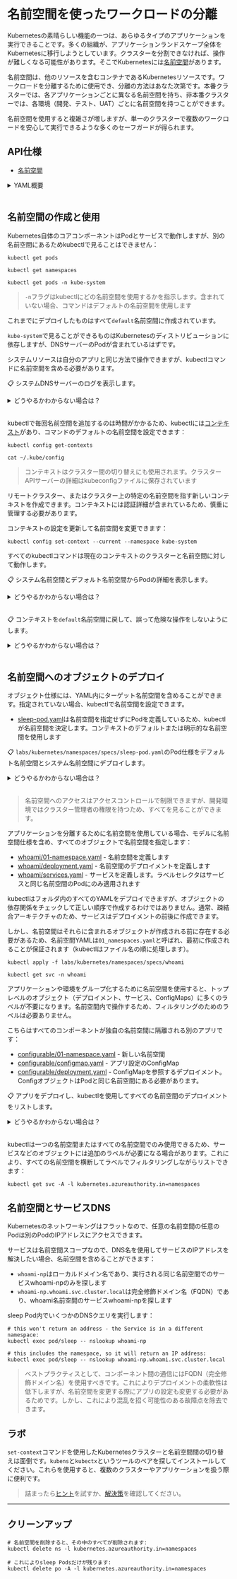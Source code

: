 # 名前空間を使ったワークロードの分離

Kubernetesの素晴らしい機能の一つは、あらゆるタイプのアプリケーションを実行できることです。多くの組織が、アプリケーションランドスケープ全体をKubernetesに移行しようとしています。クラスターを分割できなければ、操作が難しくなる可能性があります。そこでKubernetesには[名前空間](https://kubernetes.io/docs/concepts/overview/working-with-objects/namespaces/)があります。

名前空間は、他のリソースを含むコンテナであるKubernetesリソースです。ワークロードを分離するために使用でき、分離の方法はあなた次第です。本番クラスターでは、各アプリケーションごとに異なる名前空間を持ち、非本番クラスターでは、各環境（開発、テスト、UAT）ごとに名前空間を持つことができます。

名前空間を使用すると複雑さが増しますが、単一のクラスターで複数のワークロードを安心して実行できるような多くのセーフガードが得られます。

## API仕様

- [名前空間](https://kubernetes.io/docs/reference/generated/kubernetes-api/v1.28/#namespace-v1-core)

<details>
  <summary>YAML概要</summary>

名前空間の基本的なYAMLは非常にシンプルです：





```
apiVersion: v1
kind: Namespace
metadata:
  name: whoami
```



これだけです :) 名前空間には名前が必要で、名前空間内に作成したい各リソースのメタデータに名前空間名を追加します：



```
apiVersion: v1
kind: Pod
metadata:
  name: whoami
  namespace: whoami
```


名前空間はネストできません。クラスターを分割するために使用される単一レベルの階層です。

</details><br />

## 名前空間の作成と使用

Kubernetes自体のコアコンポーネントはPodとサービスで動作しますが、別の名前空間にあるためkubectlで見ることはできません：


```
kubectl get pods

kubectl get namespaces

kubectl get pods -n kube-system
```


> `-n`フラグはkubectlにどの名前空間を使用するかを指示します。含まれていない場合、コマンドはデフォルトの名前空間を使用します

これまでにデプロイしたものはすべて`default`名前空間に作成されています。

`kube-system`で見ることができるものはKubernetesのディストリビューションに依存しますが、DNSサーバーのPodが含まれているはずです。

システムリソースは自分のアプリと同じ方法で操作できますが、kubectlコマンドに名前空間を含める必要があります。

📋 システムDNSサーバーのログを表示します。

<details>
  <summary>どうやるかわからない場合は？</summary>



```
kubectl logs -l k8s-app=kube-dns

kubectl logs -l k8s-app=kube-dns -n kube-system
```


</details><br />

kubectlで毎回名前空間を追加するのは時間がかかるため、kubectlには[コンテキスト](https://kubernetes.io/docs/reference/kubectl/cheatsheet/#kubectl-context-and-configuration)があり、コマンドのデフォルトの名前空間を設定できます：


```
kubectl config get-contexts

cat ~/.kube/config
```


> コンテキストはクラスター間の切り替えにも使用されます。クラスターAPIサーバーの詳細はkubeconfigファイルに保存されています

リモートクラスター、またはクラスター上の特定の名前空間を指す新しいコンテキストを作成できます。コンテキストには認証詳細が含まれているため、慎重に管理する必要があります。

コンテキストの設定を更新して名前空間を変更できます：


```
kubectl config set-context --current --namespace kube-system
```


すべてのkubectlコマンドは現在のコンテキストのクラスターと名前空間に対して動作します。

📋 システム名前空間とデフォルト名前空間からPodの詳細を表示します。

<details>
  <summary>どうやるかわからない場合は？</summary>



```
kubectl get po

kubectl logs -l k8s-app=kube-dns 

kubectl get po -n default
```


</details><br />

📋 コンテキストを`default`名前空間に戻して、誤って危険な操作をしないようにします。

<details>
  <summary>どうやるかわからない場合は？</summary>



```
kubectl config set-context --current --namespace default
```


</details><br />

## 名前空間へのオブジェクトのデプロイ

オブジェクト仕様には、YAML内にターゲット名前空間を含めることができます。指定されていない場合、kubectlで名前空間を設定できます。

- [sleep-pod.yaml](specs/sleep-pod.yaml)は名前空間を指定せずにPodを定義しているため、kubectlが名前空間を決定します。コンテキストのデフォルトまたは明示的な名前空間を使用します

📋 `labs/kubernetes/namespaces/specs/sleep-pod.yaml`のPod仕様をデフォルト名前空間とシステム名前空間にデプロイします。

<details>
  <summary>どうやるかわからない場合は？</summary>



```
kubectl apply -f labs/kubernetes/namespaces/specs/sleep-pod.yaml -n default

kubectl apply -f labs/kubernetes/namespaces/specs/sleep-pod.yaml -n kube-system

kubectl get pods -l app=sleep --all-namespaces
```


</details><br />

> 名前空間へのアクセスはアクセスコントロールで制限できますが、開発環境ではクラスター管理者の権限を持つため、すべてを見ることができます。

アプリケーションを分離するために名前空間を使用している場合、モデルに名前空間仕様を含め、すべてのオブジェクトで名前空間を指定します：

- [whoami/01-namespace.yaml](specs/whoami/01-namespace.yaml) - 名前空間を定義します
- [whoami/deployment.yaml](specs/whoami/deployment.yaml) - 名前空間のデプロイメントを定義します
- [whoami/services.yaml](specs/whoami/services.yaml) - サービスを定義します。ラベルセレクタはサービスと同じ名前空間のPodにのみ適用されます

kubectlはフォルダ内のすべてのYAMLをデプロイできますが、オブジェクトの依存関係をチェックして正しい順序で作成するわけではありません。通常、疎結合アーキテクチャのため、サービスはデプロイメントの前後に作成できます。

しかし、名前空間はそれらに含まれるオブジェクトが作成される前に存在する必要があるため、名前空間YAMLは`01_namespaces.yaml`と呼ばれ、最初に作成されることが保証されます（kubectlはファイル名の順に処理します）。


```
kubectl apply -f labs/kubernetes/namespaces/specs/whoami

kubectl get svc -n whoami
```


アプリケーションや環境をグループ化するために名前空間を使用すると、トップレベルのオブジェクト（デプロイメント、サービス、ConfigMaps）に多くのラベルが不要になります。名前空間内で操作するため、フィルタリングのためのラベルは必要ありません。

こちらはすべてのコンポーネントが独自の名前空間に隔離される別のアプリです：

- [configurable/01-namespace.yaml](specs/configurable/01-namespace.yaml) - 新しい名前空間
- [configurable/configmap.yaml](specs/configurable/configmap.yaml) - アプリ設定のConfigMap
- [configurable/deployment.yaml](specs/configurable/deployment.yaml) - ConfigMapを参照するデプロイメント。ConfigオブジェクトはPodと同じ名前空間にある必要があります。

📋 アプリをデプロイし、kubectlを使用してすべての名前空間のデプロイメントをリストします。

<details>
  <summary>どうやるかわからない場合は？</summary>



```
kubectl apply -f labs/kubernetes/namespaces/specs/configurable

kubectl get deploy -A --show-labels
```


</details><br />

kubectlは一つの名前空間またはすべての名前空間でのみ使用できるため、サービスなどのオブジェクトには追加のラベルが必要になる場合があります。これにより、すべての名前空間を横断してラベルでフィルタリングしながらリストできます：


```
kubectl get svc -A -l kubernetes.azureauthority.in=namespaces
```

## 名前空間とサービスDNS

Kubernetesのネットワーキングはフラットなので、任意の名前空間の任意のPodは別のPodのIPアドレスにアクセスできます。

サービスは名前空間スコープなので、DNS名を使用してサービスのIPアドレスを解決したい場合、名前空間を含めることができます：

- `whoami-np`はローカルドメイン名であり、実行される同じ名前空間でのサービスwhoami-npのみを探します
- `whoami-np.whoami.svc.cluster.local`は完全修飾ドメイン名（FQDN）であり、whoami名前空間のサービスwhoami-npを探します

sleep Pod内でいくつかのDNSクエリを実行します：

```
# this won't return an address - the Service is in a different namespace:
kubectl exec pod/sleep -- nslookup whoami-np

# this includes the namespace, so it will return an IP address:
kubectl exec pod/sleep -- nslookup whoami-np.whoami.svc.cluster.local
```

> ベストプラクティスとして、コンポーネント間の通信にはFQDN（完全修飾ドメイン名）を使用すべきです。これによりデプロイメントの柔軟性は低下しますが、名前空間を変更する際にアプリの設定も変更する必要があるためです。しかし、これにより混乱を招く可能性のある故障点を除去できます。

## ラボ

`set-context`コマンドを使用したKubernetesクラスターと名前空間間の切り替えは面倒です。`kubens`と`kubectx`というツールのペアを探してインストールしてください。これらを使用すると、複数のクラスターやアプリケーションを扱う際に便利です。

> 詰まったら[ヒント](hints_jp.md)を試すか、[解決策](solution_jp.md)を確認してください。

___

## クリーンアップ



```
# 名前空間を削除すると、その中のすべてが削除されます:
kubectl delete ns -l kubernetes.azureauthority.in=namespaces

# これによりsleep Podsだけが残ります:
kubectl delete po -A -l kubernetes.azureauthority.in=namespaces
```
